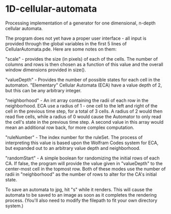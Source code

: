 1D-cellular-automata
====================

Processing implementation of a generator for one dimensional, n-depth cellular automata.

The program does not yet have a proper user interface - all input is provided through the global variables in the first 5 lines of CellularAutomata.pde. Here are some notes on them:

"scale" - provides the size (in pixels) of each of the cells. The number of columns and rows is then chosen as a function of this value and the overall window dimensions provided in size().

"valueDepth" - Provides the number of possible states for each cell in the automaton. "Elementary" Cellular Automata (ECA) have a value depth of 2, but this can be any arbitrary integer.

"neighborhood" - An int array containing the radii of each row in the neighborhood. ECA use a radius of 1 - one cell to the left and right of the cell in the previous time step, for a total of 3 cells. A radius of 2 would then read five cells, while a radius of 0 would cause the Automator to only read the cell's state in the previous time step. A second value in this array would mean an additional row back, for more complex computation.

"ruleNumber" - The index number for the ruleSet. The process of interpreting this value is based upon the Wolfram Codes system for ECA, but expanded out to an arbitrary value depth and neighborhood.

"randomStart" - A simple boolean for randomizing the initial rows of each CA. If false, the program will provide the value given in "valueDepth" to the center-most cell in the topmost row. Both of these modes use the number of radii in "neighborhood" as the number of rows to alter for the CA's initial state.

To save an automata to jpg, hit "s" while it renders. This will cause the automata to be saved to an image as soon as it completes the rendering process. (You'll also need to modify the filepath to fit your own directory system.)